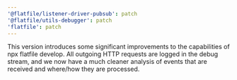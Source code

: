 ```yaml
---
'@flatfile/listener-driver-pubsub': patch
'@flatfile/utils-debugger': patch
'flatfile': patch
---
```


This version introduces some significant improvements to the capabilities of npx flatfile develop. All outgoing HTTP requests are logged in the debug stream, and we now have a much cleaner analysis of events that are received and where/how they are processed.
